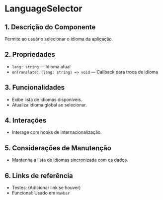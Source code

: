 # LanguageSelector

## 1. Descrição do Componente
Permite ao usuário selecionar o idioma da aplicação.

## 2. Propriedades
- `lang: string` — Idioma atual
- `onTranslate: (lang: string) => void` — Callback para troca de idioma

## 3. Funcionalidades
- Exibe lista de idiomas disponíveis.
- Atualiza idioma global ao selecionar.

## 4. Interações
- Interage com hooks de internacionalização.

## 5. Considerações de Manutenção
- Mantenha a lista de idiomas sincronizada com os dados.

## 6. Links de referência
- Testes: (Adicionar link se houver)
- Funcional: Usado em `Navbar`
